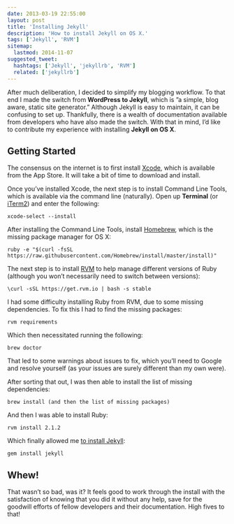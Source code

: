 ```yaml
---
date: 2013-03-19 22:55:00
layout: post
title: 'Installing Jekyll'
description: 'How to install Jekyll on OS X.'
tags: ['Jekyll', 'RVM']
sitemap:
  lastmod: 2014-11-07
suggested_tweet:
  hashtags: ['Jekyll', 'jekyllrb', 'RVM']
  related: ['jekyllrb']
---
```


After much deliberation, I decided to simplify my blogging workflow. To that end I made the switch from __WordPress to Jekyll__, which is ”a simple, blog aware, static site generator.” Although Jekyll is easy to maintain, it can be confusing to set up. Thankfully, there is a wealth of documentation available from developers who have also made the switch. With that in mind, I’d like to contribute my experience with installing __Jekyll on OS X__.

## Getting Started

The consensus on the internet is to first install [Xcode](http://developer.apple.com/xcode/), which is available from the App Store. It will take a bit of time to download and install.

Once you’ve installed Xcode, the next step is to install Command Line Tools, which is available via the command line (naturally). Open up __Terminal__ (or [iTerm2](http://www.iterm2.com/#/section/home)) and enter the following:

    xcode-select --install

After installing the Command Line Tools, install [Homebrew](http://brew.sh/), which is the missing package manager for OS X:

    ruby -e "$(curl -fsSL https://raw.githubusercontent.com/Homebrew/install/master/install)"

The next step is to install [RVM](https://rvm.io) to help manage different versions of Ruby (although you won’t necessarily need to switch between versions):

    \curl -sSL https://get.rvm.io | bash -s stable

I had some difficulty installing Ruby from RVM, due to some missing dependencies. To fix this I had to find the missing packages:

    rvm requirements

Which then necessitated running the following:

    brew doctor

That led to some warnings about issues to fix, which you’ll need to Google and resolve yourself (as your issues are surely different than my own were).

After sorting that out, I was then able to install the list of missing dependencies:

    brew install (and then the list of missing packages)

And then I was able to install Ruby:

    rvm install 2.1.2

Which finally allowed me [to install Jekyll](http://jekyllrb.com/docs/installation/):

    gem install jekyll

## Whew!
That wasn’t so bad, was it? It feels good to work through the install with the satisfaction of knowing that you did it without any help, save for the goodwill efforts of fellow developers and their documentation. High fives to that!
